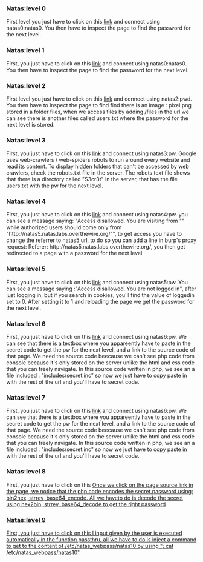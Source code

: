 <h3>Natas:level 0</h3>
<p>
	First level you just have to click on this <a href="http://natas0.natas.labs.overthewire.org">link</a> and connect using natas0:natas0.
You then have to inspect the page to find the password for the next level.
</p>

<h3>Natas:level 1</h3>
<p>
	First, you just have to click on this <a href="http://natas0.natas.labs.overthewire.org">link</a> and connect using natas0:natas0.
You then have to inspect the page to find the password for the next level.
</p>

<h3>Natas:level 2</h3>
<p>
	First level you just have to click on this <a href="http://natas0.natas.labs.overthewire.org">link</a> and connect using natas2:pwd.
You then have to inspect the page to find find there is an image : pixel.png stored in a folder files, when we access files by adding /files in the url we can see there is another files called users.txt where the password for the next level is stored.
</p>


<h3>Natas:level 3</h3>
<p>
	First, you just have to click on this <a href="http://natas3.natas.labs.overthewire.org">link</a> and connect using natas3:pw.
Google uses web-crawlers / web-spiders robots to run around every website and read its content.
To display hidden folders that can't be accessed by web crawlers, check the robots.txt file in the server.
The robots text file shows that there is a directory called "S3cr3t" in the server, that has the file users.txt with the pw for the next level.
<!--One tool to catch the files and directories using the website url,  through brute force : dirbuster.-->
</p>

<h3>Natas:level 4</h3>
<p>
	First, you just have to click on this <a href="http://natas4.natas.labs.overthewire.org">link</a> and connect using natas4:pw.
	you can see a message saying: "Access disallowed. You are visiting from "" while authorized users should come only from "http://natas5.natas.labs.overthewire.org/"", to get access you have to change the referrer to natas5 url, to do so you can add a line in burp's proxy request:
	Referer: http://natas5.natas.labs.overthewire.org/, you then get redirected to a page with a password for the next level

</p>

<h3>Natas:level 5</h3>
<p>
	First, you just have to click on this <a href="http://natas5.natas.labs.overthewire.org">link</a> and connect using natas5:pw.
	You can see a message saying :"Access disallowed. You are not logged in", after just logging in, but if you search in cookies, you'll find the value of loggedin set to 0. After setting it to 1 and reloading the page we get the password for the next level.

</p>

<h3>Natas:level 6</h3>
<p>
	First, you just have to click on this <a href="http://natas6.natas.labs.overthewire.org">link</a> and connect using natas6:pw.
	We can see that there is a textbox where you appareently have to paste in the secret code to get the pw for the next level, and a link to the source code of that page. We need the source code beecause we can't see php code from console because it's only stored on the server unlike the html and css code that you can freely navigate. 
In this source code written in php, we see an a file included : "includes/secret.inc" so now we just have to copy paste in with the rest of the url and you'll have to secret code.

</p>

<h3>Natas:level 7</h3>
<p>
	First, you just have to click on this <a href="http://natas6.natas.labs.overthewire.org">link</a> and connect using natas6:pw.
	We can see that there is a textbox where you appareently have to paste in the secret code to get the pw for the next level, and a link to the source code of that page. We need the source code beecause we can't see php code from console because it's only stored on the server unlike the html and css code that you can freely navigate. 
In this source code written in php, we see an a file included : "includes/secret.inc" so now we just have to copy paste in with the rest of the url and you'll have to secret code.

</p>

<h3>Natas:level 8</h3>
<p>
	First, you just have to click on this <a href="http://natas8.natas.labs.overthewire.org">
	Once we click on the page source link in the page, we notice that the php code encodes the secret password using: bin2hex, strrev, base64_encode.
	All we haveto do is decode the secret using hex2bin, strrev, base64_decode to get the right password 

</p>
	
<h3>Natas:level 9</h3>
<p>
	First, you just have to click on this <a href="http://natas9.natas.labs.overthewire.org">l
	input given by the user is executed automatically in the function passthru, all we have to do is inject a command to get to the content of /etc/natas_webpass/natas10 by using "; cat /etc/natas_webpass/natas10"

</p>
	
